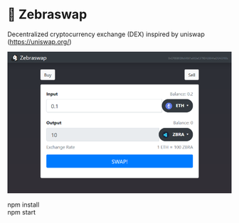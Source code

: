 # 🦓 Zebraswap
Decentralized cryptocurrency exchange (DEX) inspired by uniswap (https://uniswap.org/)

![](Untitled.png)

npm install<br>
npm start
